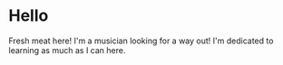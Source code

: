 # Hello
Fresh meat here!
I'm a musician looking for a way out! 
I'm dedicated to learning as much as I can here.
